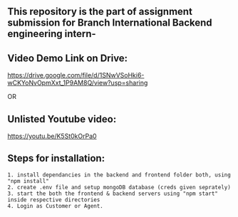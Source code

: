 ## This repository is the part of assignment submission for Branch International Backend engineering intern-

## Video Demo Link on Drive:

https://drive.google.com/file/d/1SNwVSoHki6-wCKYoNvOpmXxt_1P9AM8Q/view?usp=sharing

OR

## Unlisted Youtube video:

https://youtu.be/K5St0kOrPa0

## Steps for installation:

```
1. install dependancies in the backend and frontend folder both, using "npm install"
2. create .env file and setup mongoDB database (creds given seprately)
3. start the both the frontend & backend servers using "npm start" inside respective directories
4. Login as Customer or Agent.
```
